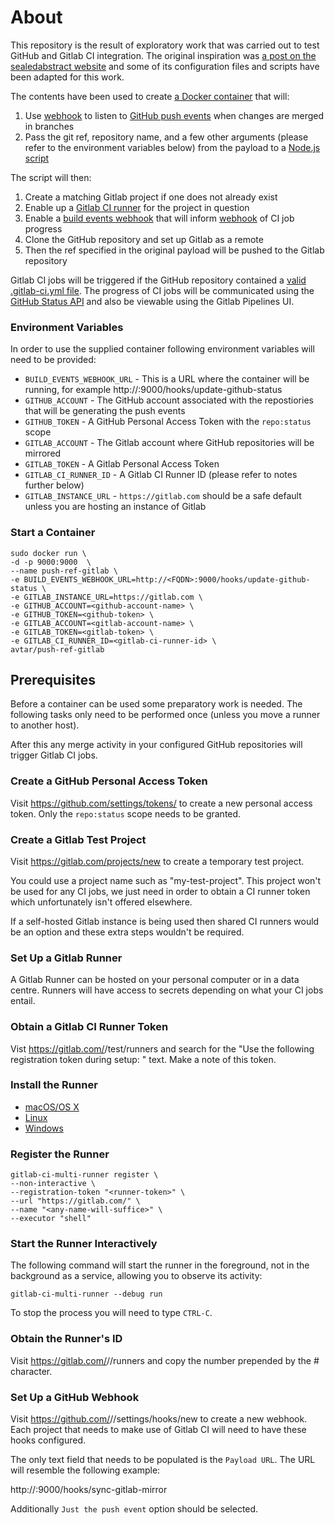 # About

This repository is the result of exploratory work that was carried out to test GitHub and Gitlab CI integration. The original inspiration was [a post on the sealedabstract website](http://faq.sealedabstract.com/gitlab_mirror/) and some of its configuration files and scripts have been adapted for this work. 

The contents have been used to create [a Docker container](https://hub.docker.com/r/avtar/push-ref-gitlab/) that will:

1. Use [webhook](https://github.com/adnanh/webhook/) to listen to [GitHub push events](https://developer.github.com/v3/activity/events/types/#pushevent) when changes are merged in branches
1. Pass the git ref, repository name, and a few other arguments (please refer to the environment variables below) from the payload to a [Node.js script](https://github.com/avtar/push-ref-gitlab)

The script will then:

1. Create a matching Gitlab project if one does not already exist
1. Enable up a [Gitlab CI runner](https://docs.gitlab.com/ee/ci/runners/README.html) for the project in question
1. Enable a [build events webhook](https://gitlab.com/gitlab-org/gitlab-ce/issues/4278) that will inform [webhook](https://github.com/adnanh/webhook/) of CI job progress
1. Clone the GitHub repository and set up Gitlab as a remote
1. Then the ref specified in the original payload will be pushed to the Gitlab repository

Gitlab CI jobs will be triggered if the GitHub repository contained a [valid](https://gitlab.com/ci/lint) [.gitlab-ci.yml file](https://issues.gpii.net/browse/GPII-2123?focusedCommentId=22422&page=com.atlassian.jira.plugin.system.issuetabpanels:comment-tabpanel#comment-22422). The progress of CI jobs will be communicated using the [GitHub Status API](https://developer.github.com/v3/repos/statuses/) and also be viewable using the Gitlab Pipelines UI. 

### Environment Variables

In order to use the supplied container following environment variables will need to be provided:

* ``BUILD_EVENTS_WEBHOOK_URL`` - This is a URL where the container will be running, for example http://<FQDN>:9000/hooks/update-github-status
* ``GITHUB_ACCOUNT`` - The GitHub account associated with the repostiories that will be generating the push events
* ``GITHUB_TOKEN`` - A GitHub Personal Access Token with the ``repo:status`` scope
* ``GITLAB_ACCOUNT`` - The Gitlab account where GitHub repositories will be mirrored
* ``GITLAB_TOKEN`` - A Gitlab Personal Access Token 
* ``GITLAB_CI_RUNNER_ID`` - A Gitlab CI Runner ID (please refer to notes further below)
* ``GITLAB_INSTANCE_URL`` - ``https://gitlab.com`` should be a safe default unless you are hosting an instance of Gitlab

### Start a Container

```
sudo docker run \
-d -p 9000:9000  \
--name push-ref-gitlab \
-e BUILD_EVENTS_WEBHOOK_URL=http://<FQDN>:9000/hooks/update-github-status \
-e GITLAB_INSTANCE_URL=https://gitlab.com \
-e GITHUB_ACCOUNT=<github-account-name> \
-e GITHUB_TOKEN=<github-token> \
-e GITLAB_ACCOUNT=<gitlab-account-name> \
-e GITLAB_TOKEN=<gitlab-token> \
-e GITLAB_CI_RUNNER_ID=<gitlab-ci-runner-id> \
avtar/push-ref-gitlab
```

## Prerequisites

Before a container can be used some preparatory work is needed. The following tasks only need to be performed once (unless you move a runner to another host). 

After this any merge activity in your configured GitHub repositories will trigger Gitlab CI jobs.  
### Create a GitHub Personal Access Token

Visit https://github.com/settings/tokens/ to create a new personal access token. Only the ``repo:status`` scope needs to be granted.

### Create a Gitlab Test Project

Visit https://gitlab.com/projects/new to create a temporary test project.

You could use a project name such as "my-test-project". This project won't be used for any CI jobs, we just need in order to obtain a CI runner token which unfortunately isn't offered elsewhere. 

If a self-hosted Gitlab instance is being used then shared CI runners would be an option and these extra steps wouldn't be required.

### Set Up a Gitlab Runner

A Gitlab Runner can be hosted on your personal computer or in a data centre. Runners will have access to secrets depending on what your CI jobs entail.

### Obtain a Gitlab CI Runner Token

Vist https://gitlab.com/<your-account-name>/test/runners and search for the "Use the following registration token during setup: <runner-token>" text. Make a note of this token.

### Install the Runner
* [macOS/OS X](https://docs.gitlab.com/runner/install/osx.html)
* [Linux](https://docs.gitlab.com/runner/install/linux-repository.html)
* [Windows](https://docs.gitlab.com/runner/install/windows.html)

### Register the Runner 

```
gitlab-ci-multi-runner register \
--non-interactive \
--registration-token "<runner-token>" \
--url "https://gitlab.com/" \
--name "<any-name-will-suffice>" \
--executor "shell"
```

### Start the Runner Interactively

The following command will start the runner in the foreground, not in the background as a service, allowing you to observe its activity:

``gitlab-ci-multi-runner --debug run``

To stop the process you will need to type ``CTRL-C``.

### Obtain the Runner's ID

Visit https://gitlab.com/<your-account-name>/<your-test-project-name>/runners and copy the number prepended by the # character.

### Set Up a GitHub Webhook

Visit https://github.com/<your-account>/<your-project>/settings/hooks/new to create a new webhook. Each project that needs to make use of Gitlab CI will need to have these hooks configured.

The only text field that needs to be populated is the ``Payload URL``. The URL will resemble the following example:

http://<FQDN>:9000/hooks/sync-gitlab-mirror 

Additionally ``Just the push event`` option should be selected.
